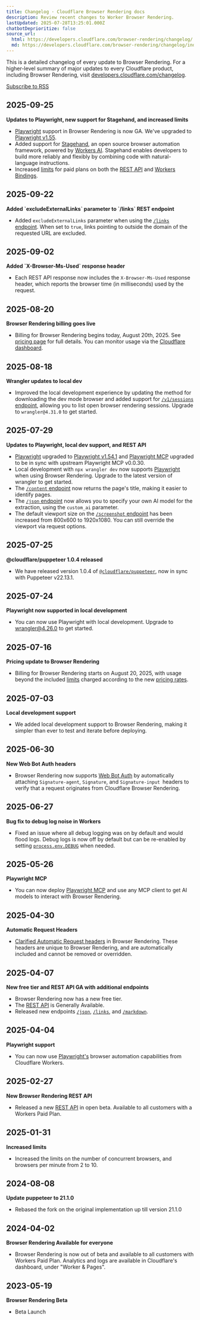 ```yaml
---
title: Changelog · Cloudflare Browser Rendering docs
description: Review recent changes to Worker Browser Rendering.
lastUpdated: 2025-07-28T13:25:01.000Z
chatbotDeprioritize: false
source_url:
  html: https://developers.cloudflare.com/browser-rendering/changelog/
  md: https://developers.cloudflare.com/browser-rendering/changelog/index.md
---
```


This is a detailed changelog of every update to Browser Rendering. For a higher-level summary of major updates to every Cloudflare product, including Browser Rendering, visit [developers.cloudflare.com/changelog](https://developers.cloudflare.com/changelog/).

[Subscribe to RSS](https://developers.cloudflare.com/browser-rendering/changelog/index.xml)

## 2025-09-25

**Updates to Playwright, new support for Stagehand, and increased limits**

* [Playwright](https://developers.cloudflare.com/browser-rendering/platform/playwright/) support in Browser Rendering is now GA. We've upgraded to [Playwright v1.55](https://playwright.dev/docs/release-notes#version-155).
* Added support for [Stagehand](https://developers.cloudflare.com/browser-rendering/platform/stagehand/), an open source browser automation framework, powered by [Workers AI](https://developers.cloudflare.com/workers-ai). Stagehand enables developers to build more reliably and flexibly by combining code with natural-language instructions.
* Increased [limits](https://developers.cloudflare.com/browser-rendering/platform/limits/#workers-paid) for paid plans on both the [REST API](https://developers.cloudflare.com/browser-rendering/rest-api/) and [Workers Bindings](https://developers.cloudflare.com/browser-rendering/workers-bindings/).

## 2025-09-22

**Added \`excludeExternalLinks\` parameter to \`/links\` REST endpoint**

* Added `excludeExternalLinks` parameter when using the [`/links` endpoint](https://developers.cloudflare.com/browser-rendering/rest-api/links-endpoint/). When set to `true`, links pointing to outside the domain of the requested URL are excluded.

## 2025-09-02

**Added \`X-Browser-Ms-Used\` response header**

* Each REST API response now includes the `X-Browser-Ms-Used` response header, which reports the browser time (in milliseconds) used by the request.

## 2025-08-20

**Browser Rendering billing goes live**

* Billing for Browser Rendering begins today, August 20th, 2025. See [pricing page](https://developers.cloudflare.com/browser-rendering/platform/pricing/) for full details. You can monitor usage via the [Cloudflare dashboard](https://dash.cloudflare.com/?to=/:account/workers/browser-rendering).

## 2025-08-18

**Wrangler updates to local dev**

* Improved the local development experience by updating the method for downloading the dev mode browser and added support for [`/v1/sessions` endpoint](https://developers.cloudflare.com/platform/puppeteer/#list-open-sessions), allowing you to list open browser rendering sessions. Upgrade to `wrangler@4.31.0` to get started.

## 2025-07-29

**Updates to Playwright, local dev support, and REST API**

* [Playwright](https://developers.cloudflare.com/browser-rendering/platform/playwright/) upgraded to [Playwright v1.54.1](https://github.com/microsoft/playwright/releases/tag/v1.54.1) and [Playwright MCP](https://developers.cloudflare.com/browser-rendering/platform/playwright-mcp/) upgraded to be in sync with upstream Playwright MCP v0.0.30.
* Local development with `npx wrangler dev` now supports [Playwright](https://developers.cloudflare.com/browser-rendering/platform/playwright/) when using Browser Rendering. Upgrade to the latest version of wrangler to get started.
* The [`/content` endpoint](https://developers.cloudflare.com/browser-rendering/rest-api/content-endpoint/) now returns the page's title, making it easier to identify pages.
* The [`/json` endpoint](https://developers.cloudflare.com/browser-rendering/rest-api/json-endpoint/) now allows you to specify your own AI model for the extraction, using the `custom_ai` parameter.
* The default viewport size on the [`/screenshot` endpoint](https://developers.cloudflare.com/browser-rendering/rest-api/screenshot-endpoint/) has been increased from 800x600 to 1920x1080. You can still override the viewport via request options.

## 2025-07-25

**@cloudflare/puppeteer 1.0.4 released**

* We have released version 1.0.4 of [`@cloudflare/puppeteer`](https://github.com/cloudflare/puppeteer), now in sync with Puppeteer v22.13.1.

## 2025-07-24

**Playwright now supported in local development**

* You can now use Playwright with local development. Upgrade to <wrangler@4.26.0> to get started.

## 2025-07-16

**Pricing update to Browser Rendering**

* Billing for Browser Rendering starts on August 20, 2025, with usage beyond the included [limits](https://developers.cloudflare.com/browser-rendering/platform/limits/) charged according to the new [pricing rates](https://developers.cloudflare.com/browser-rendering/platform/pricing/).

## 2025-07-03

**Local development support**

* We added local development support to Browser Rendering, making it simpler than ever to test and iterate before deploying.

## 2025-06-30

**New Web Bot Auth headers**

* Browser Rendering now supports [Web Bot Auth](https://developers.cloudflare.com/reference/automatic-request-headers/) by automatically attaching `Signature-agent`, `Signature`, and `Signature-input `headers to verify that a request originates from Cloudflare Browser Rendering.

## 2025-06-27

**Bug fix to debug log noise in Workers**

* Fixed an issue where all debug logging was on by default and would flood logs. Debug logs is now off by default but can be re-enabled by setting [`process.env.DEBUG`](https://pptr.dev/guides/debugging#log-devtools-protocol-traffic) when needed.

## 2025-05-26

**Playwright MCP**

* You can now deploy [Playwright MCP](https://developers.cloudflare.com/browser-rendering/platform/playwright-mcp/) and use any MCP client to get AI models to interact with Browser Rendering.

## 2025-04-30

**Automatic Request Headers**

* [Clarified Automatic Request headers](https://developers.cloudflare.com/browser-rendering/reference/automatic-request-headers/) in Browser Rendering. These headers are unique to Browser Rendering, and are automatically included and cannot be removed or overridden.

## 2025-04-07

**New free tier and REST API GA with additional endpoints**

* Browser Rendering now has a new free tier.
* The [REST API](https://developers.cloudflare.com/browser-rendering/rest-api/) is Generally Available.
* Released new endpoints [`/json`](https://developers.cloudflare.com/browser-rendering/rest-api/json-endpoint/), [`/links`](https://developers.cloudflare.com/browser-rendering/rest-api/links-endpoint/), and [`/markdown`](https://developers.cloudflare.com/browser-rendering/rest-api/markdown-endpoint/).

## 2025-04-04

**Playwright support**

* You can now use [Playwright's](https://developers.cloudflare.com/browser-rendering/platform/playwright/) browser automation capabilities from Cloudflare Workers.

## 2025-02-27

**New Browser Rendering REST API**

* Released a new [REST API](https://developers.cloudflare.com/browser-rendering/rest-api/) in open beta. Available to all customers with a Workers Paid Plan.

## 2025-01-31

**Increased limits**

* Increased the limits on the number of concurrent browsers, and browsers per minute from 2 to 10.

## 2024-08-08

**Update puppeteer to 21.1.0**

* Rebased the fork on the original implementation up till version 21.1.0

## 2024-04-02

**Browser Rendering Available for everyone**

* Browser Rendering is now out of beta and available to all customers with Workers Paid Plan. Analytics and logs are available in Cloudflare's dashboard, under "Worker & Pages".

## 2023-05-19

**Browser Rendering Beta**

* Beta Launch
